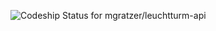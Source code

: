 ![Codeship Status for mgratzer/leuchtturm-api](https://www.codeship.io/projects/410402e0-8b10-0131-3d11-0af17811cf55/status)

